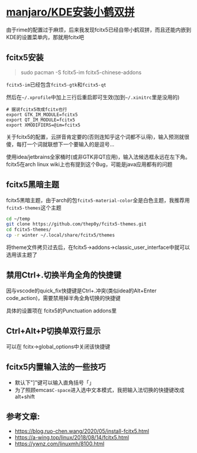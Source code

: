 # [manjaro/KDE安装小鹤双拼](/2021/02/manjaro_kde_fcitx5_xiaohe_shuangpin.md)

由于rime的配置过于麻烦，后来我发现fcitx5已经自带小鹤双拼，而且还能内嵌到KDE的设置菜单内，那就用fcitx吧

## fcitx5安装

> sudo pacman -S fcitx5-im fcitx5-chinese-addons

`fcitx5-im`已经包含`fcitx5-gtk`和`fcitx5-qt`

然后在`~/.xprofile`中加上三行后重启即可生效(加到`~/.xinitrc`里是没用的)

```
# 据说fcitx5改成fcitx也行
export GTK_IM_MODULE=fcitx5
export QT_IM_MODULE=fcitx5
export XMODIFIERS=@im=fcitx5
```

关于fcitx5的配置，云拼音肯定要的(否则连知乎这个词都不认得)，输入预测就很傻，每打一个词就联想下一个要输入的是逗号...

使用idea/jetbrains全家桶时(或非GTK非QT应用)，输入法候选框永远在左下角。fcitx5在arch linux wiki上也有提到这个Bug，可能是java应用都有的问题

## fcitx5黑暗主题

fcitx5黑暗主题，由于arch的包`fcitx5-material-color`全是白色主题，我推荐用`fcitx5-themes`这个主题

```bash
cd ~/temp
git clone https://github.com/thep0y/fcitx5-themes.git
cd fcitx5-themes/
cp -r winter ~/.local/share/fcitx5/themes
```

将theme文件拷贝过去后，在fcitx5->addons->classic_user_interface中就可以选用该主题了

## 禁用Ctrl+.切换半角全角的快捷键

因与vscode的quick_fix快捷键是Ctrl+.冲突(类似idea的Alt+Enter code_action)，需要禁用掉半角全角切换的快捷键

具体的设置项在 fcitx5的Punctuation addons里

## Ctrl+Alt+P切换单双行显示

可以在 fcitx->global_options中关闭该快捷键

## fcitx5内置输入法的一些技巧

- 默认下"]"键可以输入直角括号「」
- 为了照顾emcas`C-space`进入选中文本模式，我把输入法切换的快捷键改成alt+shift

## 参考文章:

- <https://blog.ruo-chen.wang/2020/05/install-fcitx5.html>
- <https://a-wing.top/linux/2018/08/14/fcitx5.html>
- <https://ywnz.com/linuxmh/8100.html>
